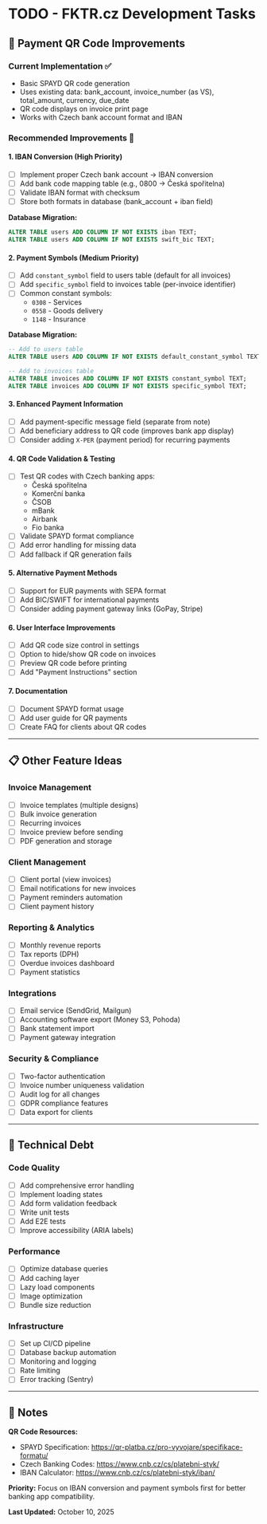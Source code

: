 # TODO - FKTR.cz Development Tasks

## 🎯 Payment QR Code Improvements

### Current Implementation ✅

- Basic SPAYD QR code generation
- Uses existing data: bank_account, invoice_number (as VS), total_amount, currency, due_date
- QR code displays on invoice print page
- Works with Czech bank account format and IBAN

### Recommended Improvements 🔄

#### 1. **IBAN Conversion** (High Priority)

- [ ] Implement proper Czech bank account → IBAN conversion
- [ ] Add bank code mapping table (e.g., 0800 → Česká spořitelna)
- [ ] Validate IBAN format with checksum
- [ ] Store both formats in database (bank_account + iban field)

**Database Migration:**

```sql
ALTER TABLE users ADD COLUMN IF NOT EXISTS iban TEXT;
ALTER TABLE users ADD COLUMN IF NOT EXISTS swift_bic TEXT;
```

#### 2. **Payment Symbols** (Medium Priority)

- [ ] Add `constant_symbol` field to users table (default for all invoices)
- [ ] Add `specific_symbol` field to invoices table (per-invoice identifier)
- [ ] Common constant symbols:
  - `0308` - Services
  - `0558` - Goods delivery
  - `1148` - Insurance

**Database Migration:**

```sql
-- Add to users table
ALTER TABLE users ADD COLUMN IF NOT EXISTS default_constant_symbol TEXT;

-- Add to invoices table
ALTER TABLE invoices ADD COLUMN IF NOT EXISTS constant_symbol TEXT;
ALTER TABLE invoices ADD COLUMN IF NOT EXISTS specific_symbol TEXT;
```

#### 3. **Enhanced Payment Information**

- [ ] Add payment-specific message field (separate from note)
- [ ] Add beneficiary address to QR code (improves bank app display)
- [ ] Consider adding `X-PER` (payment period) for recurring payments

#### 4. **QR Code Validation & Testing**

- [ ] Test QR codes with Czech banking apps:
  - Česká spořitelna
  - Komerční banka
  - ČSOB
  - mBank
  - Airbank
  - Fio banka
- [ ] Validate SPAYD format compliance
- [ ] Add error handling for missing data
- [ ] Add fallback if QR generation fails

#### 5. **Alternative Payment Methods**

- [ ] Support for EUR payments with SEPA format
- [ ] Add BIC/SWIFT for international payments
- [ ] Consider adding payment gateway links (GoPay, Stripe)

#### 6. **User Interface Improvements**

- [ ] Add QR code size control in settings
- [ ] Option to hide/show QR code on invoices
- [ ] Preview QR code before printing
- [ ] Add "Payment Instructions" section

#### 7. **Documentation**

- [ ] Document SPAYD format usage
- [ ] Add user guide for QR payments
- [ ] Create FAQ for clients about QR codes

---

## 📋 Other Feature Ideas

### Invoice Management

- [ ] Invoice templates (multiple designs)
- [ ] Bulk invoice generation
- [ ] Recurring invoices
- [ ] Invoice preview before sending
- [ ] PDF generation and storage

### Client Management

- [ ] Client portal (view invoices)
- [ ] Email notifications for new invoices
- [ ] Payment reminders automation
- [ ] Client payment history

### Reporting & Analytics

- [ ] Monthly revenue reports
- [ ] Tax reports (DPH)
- [ ] Overdue invoices dashboard
- [ ] Payment statistics

### Integrations

- [ ] Email service (SendGrid, Mailgun)
- [ ] Accounting software export (Money S3, Pohoda)
- [ ] Bank statement import
- [ ] Payment gateway integration

### Security & Compliance

- [ ] Two-factor authentication
- [ ] Invoice number uniqueness validation
- [ ] Audit log for all changes
- [ ] GDPR compliance features
- [ ] Data export for clients

---

## 🔧 Technical Debt

### Code Quality

- [ ] Add comprehensive error handling
- [ ] Implement loading states
- [ ] Add form validation feedback
- [ ] Write unit tests
- [ ] Add E2E tests
- [ ] Improve accessibility (ARIA labels)

### Performance

- [ ] Optimize database queries
- [ ] Add caching layer
- [ ] Lazy load components
- [ ] Image optimization
- [ ] Bundle size reduction

### Infrastructure

- [ ] Set up CI/CD pipeline
- [ ] Database backup automation
- [ ] Monitoring and logging
- [ ] Rate limiting
- [ ] Error tracking (Sentry)

---

## 📝 Notes

**QR Code Resources:**

- SPAYD Specification: https://qr-platba.cz/pro-vyvojare/specifikace-formatu/
- Czech Banking Codes: https://www.cnb.cz/cs/platebni-styk/
- IBAN Calculator: https://www.cnb.cz/cs/platebni-styk/iban/

**Priority:** Focus on IBAN conversion and payment symbols first for better banking app compatibility.

**Last Updated:** October 10, 2025
